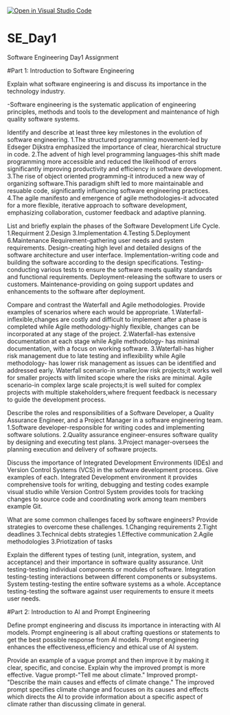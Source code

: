 [![Open in Visual Studio Code](https://classroom.github.com/assets/open-in-vscode-2e0aaae1b6195c2367325f4f02e2d04e9abb55f0b24a779b69b11b9e10269abc.svg)](https://classroom.github.com/online_ide?assignment_repo_id=15565856&assignment_repo_type=AssignmentRepo)
# SE_Day1
Software Engineering Day1 Assignment

#Part 1: Introduction to Software Engineering

Explain what software engineering is and discuss its importance in the technology industry.

-Software engineering is the systematic application of engineering principles, methods and tools to the development and maintenance of high quality software systems.

Identify and describe at least three key milestones in the evolution of software engineering.
1.The structured programming movement-led by Edseger Dijkstra emphasized the importance of clear, hierarchical structure in code.
2.The advent of high level programming languages-this shift made programming more accessible and reduced the likelihood of errors significantly improving productivity and efficiency in software development.
3.The rise of object oriented programming-it introduced a new way of organizing software.This paradigm shift led to more maintainable and resuable code, significantly influencing software engineering practices.
4.The agile manifesto and emergence of agile methodologies-it advocated for a more flexible, iterative approach to software development, emphasizing collaboration, customer feedback and adaptive planning.


List and briefly explain the phases of the Software Development Life Cycle.
1.Requirment 
2.Design
3.Implementation
4.Testing
5.Deployment
6.Maintenance
Requirement-gathering user needs and system requirements.
Design-creating high level and detailed designs of the software architecture and user interface.
Implementation-writing code and building the software according to the design specifications.
Testing-conducting various tests to ensure the software meets quality standards and functional requirements.
Deployment-releasing the software to users or customers.
Maintenance-providing on going support updates and enhancements to the software after deployment.


Compare and contrast the Waterfall and Agile methodologies. Provide examples of scenarios where each would be appropriate.
1.Waterfall-inflexible,changes are costly and difficult to implement after a phase is completed while Agile methodology-highly flexible, changes can be incorporated at any stage of the project.
2.Waterfall-has extensive documentation at each stage while Agile methodology- has minimal documentation, with a focus on working software.
3.Waterfall-has higher risk management due to late testing and inflexibility while Agile methodology- has lower risk management as issues can be identified and addressed early.
Waterfall scenario-in smaller,low risk projects;it works well for smaller projects with limited scope where the risks are minimal.
Agile scenario-in complex large scale projects;it is well suited for complex projects with multiple stakeholders,where frequent feedback is necessary to guide the development process.


Describe the roles and responsibilities of a Software Developer, a Quality Assurance Engineer, and a Project Manager in a software engineering team.
1.Software developer-responsible for writing codes and implementing software solutions.
2.Quality assurance engineer-ensures software quality by designing and executing test plans.
3.Project manager-oversees the planning execution and delivery of software projects.



Discuss the importance of Integrated Development Environments (IDEs) and Version Control Systems (VCS) in the software development process. Give examples of each.
Integrated Development environment it provides comprehensive tools for writing, debugging and testing codes example visual studio while Version Control System provides tools for tracking changes to source code and coordinating work among team members example Git.


What are some common challenges faced by software engineers? Provide strategies to overcome these challenges.
1.Changing requirements 
2.Tight deadlines 
3.Technical debts
strategies
1.Effective communication 
2.Agile methodologies 
3.Priotization of tasks


Explain the different types of testing (unit, integration, system, and acceptance) and their importance in software quality assurance.
Unit testing-testing individual components or modules of software.
Integration testing-testing interactions between different components or subsystems.
System testing-testing the entire software systems as a whole.
Acceptance testing-testing the software against user requirements to ensure it meets user needs.

#Part 2: Introduction to AI and Prompt Engineering


Define prompt engineering and discuss its importance in interacting with AI models.
Prompt engineering is all about crafting questions or statements to get the best possible response from AI models.
Prompt engineering enhances the effectiveness,efficiency and ethical use of AI system.


Provide an example of a vague prompt and then improve it by making it clear, specific, and concise. Explain why the improved prompt is more effective.
Vague prompt-"Tell me about climate."
Improved prompt-"Describe the main causes and effects of climate change."
The improved prompt specifies climate change and focuses on its causes and effects which directs the AI to provide information about a specific aspect of climate rather than discussing climate in general.
  